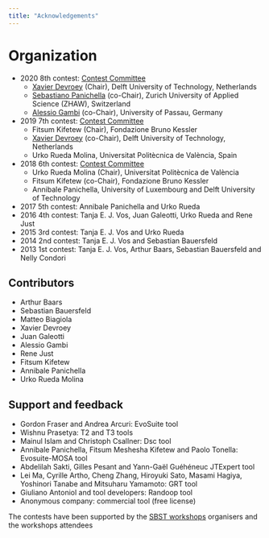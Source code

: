 ```yaml
---
title: "Acknowledgements"
---
```


# Organization

* 2020 8th contest: [Contest Committee](https://sbst20.github.io/tools/)
    * [Xavier Devroey](http://xdevroey.be) (Chair), Delft University of Technology, Netherlands
    * [Sebastiano Panichella](https://spanichella.github.io) (co-Chair), Zurich University of Applied Science (ZHAW), Switzerland
    * [Alessio Gambi](https://staff.fim.uni-passau.de/~gambi/) (co-Chair), University of Passau, Germany
* 2019 7th contest: [Contest Committee](https://sbst19.github.io/tools/)
    * Fitsum Kifetew (Chair), Fondazione Bruno Kessler
    * [Xavier Devroey](http://xdevroey.be) (co-Chair), Delft University of Technology, Netherlands
    * Urko Rueda Molina, Universitat Politècnica de València, Spain
* 2018 6th contest: [Contest Committee](http://software.imdea.org/sbst18/committees.html)
    * Urko Rueda Molina (Chair), Universitat Politècnica de València
    * Fitsum Kifetew (co-Chair), Fondazione Bruno Kessler
    * Annibale Panichella, University of Luxembourg and Delft University of Technology
* 2017 5th contest: Annibale Panichella and Urko Rueda
* 2016 4th contest: Tanja E. J. Vos, Juan Galeotti, Urko Rueda and Rene Just
* 2015 3rd contest: Tanja E. J. Vos and Urko Rueda
* 2014 2nd contest: Tanja E. J. Vos and Sebastian Bauersfeld
* 2013 1st contest: Tanja E. J. Vos, Arthur Baars, Sebastian Bauersfeld and Nelly Condori

## Contributors

* Arthur Baars
* Sebastian Bauersfeld
* Matteo Biagiola
* Xavier Devroey
* Juan Galeotti
* Alessio Gambi
* Rene Just
* Fitsum Kifetew
* Annibale Panichella
* Urko Rueda Molina

## Support and feedback

* Gordon Fraser and Andrea Arcuri: EvoSuite tool
* Wishnu Prasetya: T2 and T3 tools
* Mainul Islam and Christoph Csallner: Dsc tool
* Annibale Panichella, Fitsum Meshesha Kifetew and Paolo Tonella: Evosuite-MOSA tool
* Abdelilah Sakti, Gilles Pesant and Yann-Gaël Guéhéneuc JTExpert tool
* Lei Ma, Cyrille Artho, Cheng Zhang, Hiroyuki Sato, Masami Hagiya, Yoshinori Tanabe and Mitsuharu Yamamoto: GRT tool
* Giuliano Antoniol and tool developers: Randoop tool
* Anonymous company: commercial tool (free license)

The contests have been supported by the [SBST workshops](http://www.searchbasedsoftwaretesting.org/) organisers and the workshops attendees
